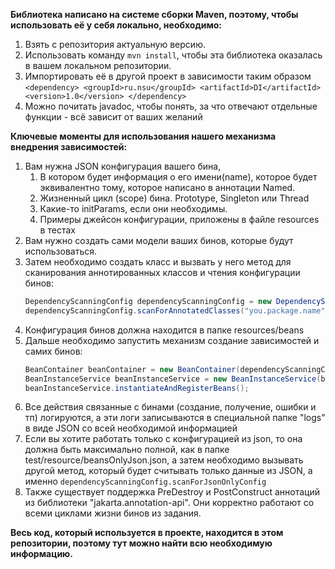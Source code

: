 **Библиотека написано на системе сборки Maven, поэтому, чтобы использовать её у себя локально, необходимо:**
1. Взять с репозитория актуальную версию. 
2. Использовать команду ```mvn install```, чтобы эта библиотека оказалась в вашем локальном репозитории.
3. Импортировать её в другой проект в зависимости таким образом ```<dependency> <groupId>ru.nsu</groupId> <artifactId>DI</artifactId> <version>1.0</version> </dependency>```
4. Можно почитать javadoc, чтобы понять, за что отвечают отдельные функции - всё зависит от ваших желаний

**Ключевые моменты для использования нашего механизма внедрения зависимостей:**
1. Вам нужна JSON конфигурация вашего бина,
    1. В котором будет информация о его имени(name), которое будет эквивалентно тому, которое написано в аннотации Named.
    2. Жизненный цикл (scope) бина. Prototype, Singleton или Thread
    3. Какие-то initParams, если они необходимы.
    4. Примеры джейсон конфигурации, приложены в файле resources в тестах
2. Вам нужно создать сами модели ваших бинов, которые будут использоваться.
3. Затем необходимо создать класс и вызвать у него метод для сканирования аннотированных классов и чтения конфигурации бинов:
   ```java
   DependencyScanningConfig dependencyScanningConfig = new DependencyScanningConfig();
   dependencyScanningConfig.scanForAnnotatedClasses("you.package.name", "you_beans_config.json");
   ```
4. Конфигурация бинов должна находится в папке resources/beans
5. Дальше необходимо запустить механизм создание зависимостей и самих бинов:
   ```java
   BeanContainer beanContainer = new BeanContainer(dependencyScanningConfig);
   BeanInstanceService beanInstanceService = new BeanInstanceService(beanContainer);
   beanInstanceService.instantiateAndRegisterBeans();
   ```
6. Все действия связанные с бинами (создание, получение, ошибки и тп) логируются, а эти логи записываются в специальной папке "logs" в виде JSON со всей необходимой информацией
7. Если вы хотите работать только с конфигурацией из json, то она должна быть максимально полной, как в папке test/resource/beansOnlyJson.json, а затем необходимо вызывать другой метод, который будет считывать только данные из JSON, а именно ```dependencyScanningConfig.scanForJsonOnlyConfig```
8. Также существует поддержка PreDestroy и PostConstruct аннотаций из библиотеки "jakarta.annotation-api". Они корректно работают со всеми циклами жизни бинов из задания.

**Весь код, который используется в проекте, находится в этом репозитории, поэтому тут можно найти всю необходимую информацию.**